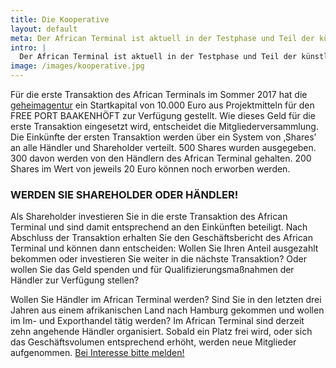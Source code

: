 ```yaml
---
title: Die Kooperative
layout: default
meta: Der African Terminal ist aktuell in der Testphase und Teil der künstlerischen Arbeit der geheimagentur. Angestrebt ist jedoch die Gründung einer Kooperative.
intro: |
  Der African Terminal ist aktuell in der Testphase und Teil der künstlerischen Arbeit der geheimagentur. Angestrebt ist jedoch die Gründung einer Kooperative.
image: /images/kooperative.jpg
---
```


Für die erste Transaktion des African Terminals im Sommer 2017 hat die [geheimagentur](http://www.geheimagentur.net) ein Startkapital von 10.000 Euro aus Projektmitteln für den FREE PORT BAAKENHÖFT zur Verfügung gestellt. Wie dieses Geld für die erste Transaktion eingesetzt wird, entscheidet die Mitgliederversammlung. Die Einkünfte der ersten Transaktion werden über ein System von ‚Shares’ an alle Händler und Shareholder verteilt. 500 Shares wurden ausgegeben. 300 davon werden von den Händlern des African Terminal gehalten. 200 Shares im Wert von jeweils 20 Euro können noch erworben werden.


### WERDEN SIE SHAREHOLDER ODER HÄNDLER!

Als Shareholder investieren Sie in die erste Transaktion des African Terminal und sind damit entsprechend an den Einkünften beteiligt. Nach Abschluss der Transaktion erhalten Sie den Geschäftsbericht des African Terminal und können dann entscheiden: Wollen Sie Ihren Anteil ausgezahlt bekommen oder investieren Sie weiter in die nächste Transaktion? Oder wollen Sie das Geld spenden und für Qualifizierungsmaßnahmen der Händler zur Verfügung stellen?

Wollen Sie Händler im African Terminal werden? Sind Sie in den letzten drei Jahren aus einem afrikanischen Land nach Hamburg gekommen und wollen im Im- und Exporthandel tätig werden? Im African Terminal sind derzeit zehn angehende Händler organisiert. Sobald ein Platz frei wird, oder sich das Geschäftsvolumen entsprechend erhöht, werden neue Mitglieder aufgenommen. [Bei Interesse bitte melden!](mailto:info@geheimagentur.net)
